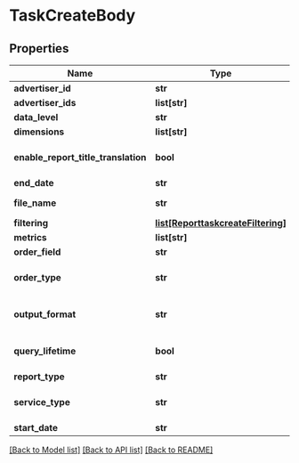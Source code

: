 # TaskCreateBody

## Properties
Name | Type | Description | Notes
------------ | ------------- | ------------- | -------------
**advertiser_id** | **str** |  | [optional] 
**advertiser_ids** | **list[str]** |  | [optional] 
**data_level** | **str** |  | [optional] 
**dimensions** | **list[str]** |  | [required] 
**enable_report_title_translation** | **bool** |  | [optional] [default to True]
**end_date** | **str** |  | [optional] 
**file_name** | **str** |  | [optional] [default to ' ']
**filtering** | [**list[ReporttaskcreateFiltering]**](ReporttaskcreateFiltering.md) |  | [optional] 
**metrics** | **list[str]** |  | [optional] 
**order_field** | **str** |  | [optional] 
**order_type** | **str** |  | [optional] [default to 'DESC']
**output_format** | **str** |  | [optional] [default to 'CSV_STRING']
**query_lifetime** | **bool** |  | [optional] [default to False]
**report_type** | **str** |  | [required] 
**service_type** | **str** |  | [optional] [default to 'AUCTION']
**start_date** | **str** |  | [optional] 

[[Back to Model list]](../README.md#documentation-for-models) [[Back to API list]](../README.md#documentation-for-api-endpoints) [[Back to README]](../README.md)

